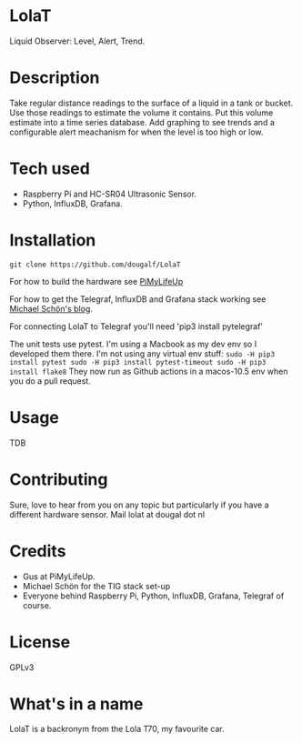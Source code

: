 # LolaT
Liquid Observer: Level, Alert, Trend.

# Description
Take regular distance readings to the surface of a liquid in a tank or bucket.
Use those readings to estimate the volume it contains.
Put this volume estimate into a time series database.
Add graphing to see trends and a configurable
alert meachanism for when the level is too high or low.

# Tech used
* Raspberry Pi and HC-SR04 Ultrasonic Sensor.
* Python, InfluxDB, Grafana.

# Installation
`git clone https://github.com/dougalf/LolaT`

For how to build the hardware see [PiMyLifeUp](https://pimylifeup.com/raspberry-pi-distance-sensor/)

For how to get the Telegraf, InfluxDB and Grafana stack working
see [Michael Schön's blog](https://nwmichl.net/2020/07/14/telegraf-influxdb-grafana-on-raspberrypi-from-scratch/).

For connecting LolaT to Telegraf you'll need
'pip3 install pytelegraf'

The unit tests use pytest.
I'm using a Macbook as my dev env so I developed them there.
I'm not using any virtual env stuff:
`sudo -H pip3 install pytest
sudo -H pip3 install pytest-timeout
sudo -H pip3 install flake8`
They now run as Github actions in a macos-10.5 env when you do a pull request.

# Usage
TDB

# Contributing
Sure, love to hear from you on any topic but
particularly if you have a different hardware sensor.
Mail lolat at dougal dot nl

# Credits
* Gus at PiMyLifeUp.
* Michael Schön for the TIG stack set-up
* Everyone behind Raspberry Pi, Python, InfluxDB, Grafana, Telegraf of course.

# License
GPLv3

# What's in a name
LolaT is a backronym from the Lola T70, my favourite car.

